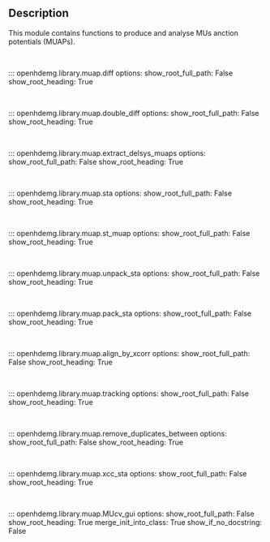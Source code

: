 Description
-----------
This module contains functions to produce and analyse MUs anction potentials
(MUAPs).

<br/>

::: openhdemg.library.muap.diff
    options:
        show_root_full_path: False
        show_root_heading: True

<br/>

::: openhdemg.library.muap.double_diff
    options:
        show_root_full_path: False
        show_root_heading: True

<br/>

::: openhdemg.library.muap.extract_delsys_muaps
    options:
        show_root_full_path: False
        show_root_heading: True

<br/>

::: openhdemg.library.muap.sta
    options:
        show_root_full_path: False
        show_root_heading: True

<br/>

::: openhdemg.library.muap.st_muap
    options:
        show_root_full_path: False
        show_root_heading: True

<br/>

::: openhdemg.library.muap.unpack_sta
    options:
        show_root_full_path: False
        show_root_heading: True

<br/>

::: openhdemg.library.muap.pack_sta
    options:
        show_root_full_path: False
        show_root_heading: True

<br/>

::: openhdemg.library.muap.align_by_xcorr
    options:
        show_root_full_path: False
        show_root_heading: True

<br/>

::: openhdemg.library.muap.tracking
    options:
        show_root_full_path: False
        show_root_heading: True

<br/>

::: openhdemg.library.muap.remove_duplicates_between
    options:
        show_root_full_path: False
        show_root_heading: True

<br/>

::: openhdemg.library.muap.xcc_sta
    options:
        show_root_full_path: False
        show_root_heading: True

<br/>

::: openhdemg.library.muap.MUcv_gui
    options:
        show_root_full_path: False
        show_root_heading: True
        merge_init_into_class: True 
        show_if_no_docstring: False     

<br/>
